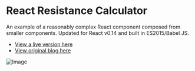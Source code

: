 # React Resistance Calculator

An example of a reasonably complex React component composed from smaller components. Updated for React v0.14 and built in ES2015/Babel JS.

- [View a live version here](https://jsbin.com/siwuqawomi/edit?html,js,output)
- [View original blog here](http://matt-harrison.com/building-a-complex-web-component-with-facebooks-react-library/)

![Image](http://f.cl.ly/items/3c0W3W1f1X413i373b2O/Screen%20Shot%202015-12-08%20at%2022.55.09.png)
